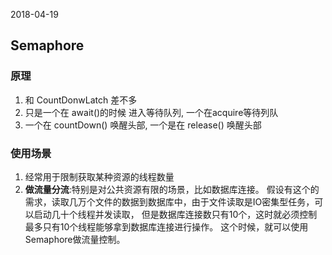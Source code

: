 2018-04-19

## Semaphore

### 原理
1. 和 CountDonwLatch 差不多
2. 只是一个在 await()的时候 进入等待队列, 一个在acquire等待列队
3. 一个在 countDown() 唤醒头部, 一个是在 release() 唤醒头部

### 使用场景
1. 经常用于限制获取某种资源的线程数量
2. **做流量分流**:特别是对公共资源有限的场景，比如数据库连接。
   假设有这个的需求，读取几万个文件的数据到数据库中，由于文件读取是IO密集型任务，可以启动几十个线程并发读取，
   但是数据库连接数只有10个，这时就必须控制最多只有10个线程能够拿到数据库连接进行操作。
   这个时候，就可以使用Semaphore做流量控制。
